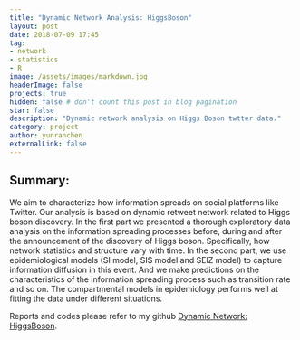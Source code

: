 ```yaml
---
title: "Dynamic Network Analysis: HiggsBoson"
layout: post
date: 2018-07-09 17:45
tag:
- network
- statistics
- R
image: /assets/images/markdown.jpg
headerImage: false
projects: true
hidden: false # don't count this post in blog pagination
star: false
description: "Dynamic network analysis on Higgs Boson twtter data."
category: project
author: yunranchen
externalLink: false
---
```



## Summary:

We aim to characterize how information spreads on social platforms like Twitter. Our analysis is based on dynamic retweet network related to Higgs boson discovery. In the first part we presented a thorough exploratory data analysis on the information spreading processes before, during and after the announcement of the discovery of Higgs boson. Specifically, how network statistics and structure vary with time. In the second part, we use epidemiological models (SI model, SIS model and SEIZ model) to capture information diffusion in this event. And we make predictions on the characteristics of the information spreading process such as transition rate and so on. The compartmental models in epidemiology performs well at fitting the data under different situations.

Reports and codes please refer to my github <a href="https://github.com/YunranChen/HiggsBoson">Dynamic Network: HiggsBoson</a>.
